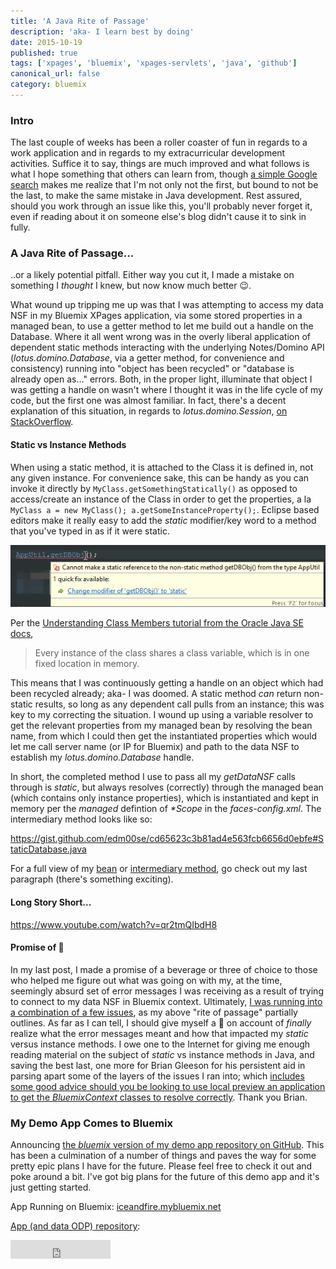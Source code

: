 ```yaml
---
title: 'A Java Rite of Passage'
description: 'aka- I learn best by doing'
date: 2015-10-19
published: true
tags: ['xpages', 'bluemix', 'xpages-servlets', 'java', 'github']
canonical_url: false
category: bluemix
---
```


### Intro

The last couple of weeks has been a roller coaster of fun in regards to a work application and in regards to my extracurricular development activities. Suffice it to say, things are much improved and what follows is what I hope something that others can learn from, though [a simple Google search](https://www.google.com/?gws_rd=ssl#q=xpages+java+static+method) makes me realize that I'm not only not the first, but bound to not be the last, to make the same mistake in Java development. Rest assured, should you work through an issue like this, you'll probably never forget it, even if reading about it on someone else's blog didn't cause it to sink in fully.

### A Java Rite of Passage...

..or a likely potential pitfall. Either way you cut it, I made a mistake on something I _thought_ I knew, but now know much better 😉.

What wound up tripping me up was that I was attempting to access my data NSF in my Bluemix XPages application, via some stored properties in a managed bean, to use a getter method to let me build out a handle on the Database. Where it all went wrong was in the overly liberal application of dependent static methods interacting with the underlying Notes/Domino API (_lotus.domino.Database_, via a getter method, for convenience and consistency) running into "object has been recycled" or "database is already open as..." errors. Both, in the proper light, illuminate that object I was getting a handle on wasn't where I thought it was in the life cycle of my code, but the first one was almost familiar. In fact, there's a decent explanation of this situation, in regards to _lotus.domino.Session_, [on StackOverflow](https://stackoverflow.com/questions/32441640/xpages-managedbean-is-constantly-losing-global-domino-session-object).

#### Static vs Instance Methods
When using a static method, it is attached to the Class it is defined in, not any given instance. For convenience sake, this can be handy as you can invoke it directly by `MyClass.getSomethingStatically()` as opposed to access/create an instance of the Class in order to get the properties, a la `MyClass a = new MyClass(); a.getSomeInstanceProperty();`. Eclipse based editors make it really easy to add the _static_ modifier/key word to a method that you've typed in as if it were static.

![why do you make it so easy!?](./images/easyToMakeStatic.png)

Per the [Understanding Class Members tutorial from the Oracle Java SE docs](https://docs.oracle.com/javase/tutorial/java/javaOO/classvars.html),

> Every instance of the class shares a class variable, which is in one fixed location in memory.

This means that I was continuously getting a handle on an object which had been recycled already; aka- I was doomed. A static method _can_ return non-static results, so long as any dependent call pulls from an instance; this was key to my correcting the situation. I wound up using a variable resolver to get the relevant properties from my managed bean by resolving the bean name, from which I could then get the instantiated properties which would let me call server name (or IP for Bluemix) and path to the data NSF to establish my _lotus.domino.Database_ handle.

In short, the completed method I use to pass all my _getDataNSF_ calls through is _static_, but always resolves (correctly) through the managed bean (which contains only instance properties), which is instantiated and kept in memory per the _managed_ defintion of _*Scope_ in the _faces-config.xml_. The intermediary method looks like so:

https://gist.github.com/edm00se/cd65623c3b81ad4e563fcb6656d0ebfe#StaticDatabase.java

For a full view of my [bean](https://github.com/edm00se/Ice-And-Fire-On-Bluemix/blob/master/App%20ODP/Code/Java/com/westeros/config/AppUtil.java#L61-L81) or [intermediary method](https://github.com/edm00se/Ice-And-Fire-On-Bluemix/blob/master/App%20ODP/Code/Java/com/westeros/app/Utils.java#L489-L499), go check out my last paragraph (there's something exciting).

#### Long Story Short...

https://www.youtube.com/watch?v=qr2tmQIbdH8

#### Promise of 🍻
In my last post, I made a promise of a beverage or three of choice to those who helped me figure out what was going on with my, at the time, seemingly absurd set of error messages I was receiving as a result of trying to connect to my data NSF in Bluemix context. Ultimately, [I was running into a combination of a few issues](https://developer.ibm.com/answers/questions/231062/xsp-on-bluemix-accessing-data-nsf-yields-notesexce/), as my above "rite of passage" partially outlines. As far as I can tell, I should give myself a 🍺 on account of _finally_ realize what the error messages meant and how that impacted my _static_ versus instance methods. I owe one to the Internet for giving me enough reading material on the subject of _static_ vs instance methods in Java, and saving the best last, one more for Brian Gleeson for his persistent aid in parsing apart some of the layers of the issues I ran into; which [includes some good advice should you be looking to use local preview an application to get the _BluemixContext_ classes to resolve correctly](https://developer.ibm.com/answers/questions/231062/xsp-on-bluemix-accessing-data-nsf-yields-notesexce.html#comment-232026). Thank you Brian.

### My Demo App Comes to Bluemix
Announcing [the _bluemix_ version of my demo app repository on GitHub](https://github.com/edm00se/Ice-And-Fire-On-Bluemix). This has been a culmination of a number of things and paves the way for some pretty epic plans I have for the future. Please feel free to check it out and poke around a bit. I've got big plans for the future of this demo app and it's just getting started.

App Running on Bluemix: [iceandfire.mybluemix.net](https://iceandfire.mybluemix.net/)

[App (and data ODP) repository](https://github.com/edm00se/AnAppOfIceAndFire):

<iframe width="160" height="30"
    frameborder="0"
    src="https://ghbtns.com/github-btn.html?user=edm00se&repo=Ice-And-Fire-On-Bluemix&type=star&count=true&size=large">
</iframe>

